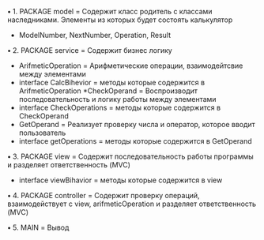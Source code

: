 **•** 1. PACKAGE model = Содержит класс родитель с классами наследниками. Элементы из которых будет состоять калькулятор 
* ModelNumber, NextNumber, Operation, Result

**•** 2. PACKAGE service = Содержит бизнес логику
* ArifmeticOperation = Арифметические операции, взаимодейтсвие между элементами
* interface СalcBihevior = методы которые содержится в ArifmeticOperation 
*CheckOperand = Воспроизводит последовательность и логику работы между элементами 
* interface СheckOperations = методы которые содержится в CheckOperand 
* GetOperand = Реализует проверку числа и оператор, которое вводит пользователь 
* interface getOperations = методы которые содержится в GetOperand 

**•** 3. PACKAGE view = Содержит последовательность работы программы и разделяет ответственность (MVC)
* interface viewBihavior = методы которые содержится в view 

**•** 4. PACKAGE controller = Содержит проверку операций, взаимодействует с view, arifmeticOperation и разделяет ответственность (MVC)

**•** 5. MAIN = Вывод 



 
 
